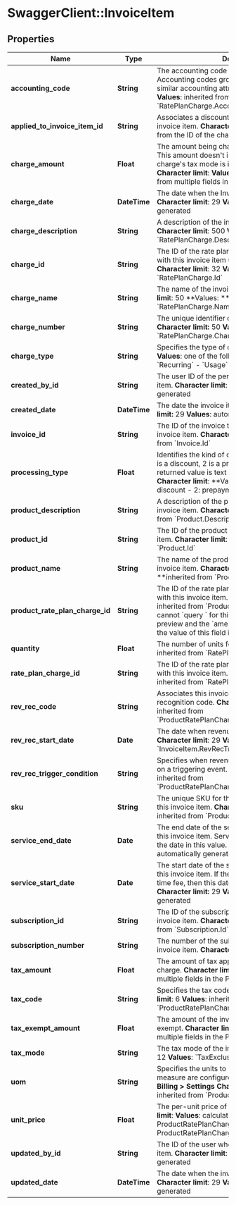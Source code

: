 # SwaggerClient::InvoiceItem

## Properties
Name | Type | Description | Notes
------------ | ------------- | ------------- | -------------
**accounting_code** | **String** |  The accounting code for the item&#39;s charge. Accounting codes group transactions that contain similar accounting attributes.   **Character limit**: 100   **Values**: inherited from &#x60;RatePlanCharge.AccountingCode&#x60;  | [optional] 
**applied_to_invoice_item_id** | **String** |  Associates a discount invoice item to a specific invoice item.   **Character limit**: 32   **Values**: inherited from the ID of the charge that a discount applies to  | [optional] 
**charge_amount** | **Float** |  The amount being charged for the invoice item. This amount doesn&#39;t include taxes regardless if the charge&#39;s tax mode is inclusive or exclusive.   **Character limit**:   **Values**: automatically calculated from multiple fields in multiple objects  | [optional] 
**charge_date** | **DateTime** |  The date when the Invoice Item is created .   **Character limit**: 29   **Values**: automatically generated  | [optional] 
**charge_description** | **String** |  A description of the invoice item&#39;s charge.   **Character limit**: 500   **Values**: inherited from &#x60;RatePlanCharge.Description&#x60;  | [optional] 
**charge_id** | **String** |  The ID of the rate plan charge that is associated with this invoice item upon object creation.   **Character limit**: 32   **Values**: inherited from &#x60;RatePlanCharge.Id&#x60;  | [optional] 
**charge_name** | **String** |  The name of the invoice item&#39;s charge. **Character limi**t: 50 **Values: **inherited from &#x60;RatePlanCharge.Name&#x60;  | [optional] 
**charge_number** | **String** |  The unique identifier of the invoice item&#39;s charge. **Character limit:** 50 **Values:** inherited from &#x60;RatePlanCharge.ChargeNumber&#x60;  | [optional] 
**charge_type** | **String** |  Specifies the type of charge.   **Character limit**: 9   **Values**: one of the following:  - &#x60;OneTime&#x60; - &#x60;Recurring&#x60; - &#x60;Usage&#x60;  | [optional] 
**created_by_id** | **String** |  The user ID of the person who created the invoice item.   **Character limit**: 32   **Values**: automatically generated  | [optional] 
**created_date** | **DateTime** |  The date the invoice item was created. **Character limit:** 29   **Values**: automatically generated  | [optional] 
**invoice_id** | **String** |  The ID of the invoice that&#39;s associated with this invoice item.   **Character limit**: 32   **Values**: inherited from &#x60;Invoice.Id&#x60;  | [optional] 
**processing_type** | **Float** |  Identifies the kind of charge where 0 is a charge, 1 is a discount, 2 is a prepayment, and 3 is a tax. The returned value is text not decimal on data sources.   **Character limit**: **Values: **  - 0: charge - 1: discount - 2: prepayment - 3: tax  | [optional] 
**product_description** | **String** |  A description of the product associated with this invoice item.   **Character limit**: 500   **Values**: inherited from &#x60;Product.Description&#x60;  | [optional] 
**product_id** | **String** |  The ID of the product associated with this invoice item.   **Character limit**: 32   **Values**: inherited from &#x60;Product.Id&#x60;  | [optional] 
**product_name** | **String** |  The name of the product associated with this invoice item.   **Character limit**: 255 **Values: **inherited from &#x60;Product.Name&#x60;  | [optional] 
**product_rate_plan_charge_id** | **String** |  The ID of the rate plan charge that&#39;s associated with this invoice item.   **Character limit**: 32   **Values**: inherited from &#x60;ProductRatePlanCharge.Id&#x60; You cannot &#x60;query &#x60; for this field. Only the s&#x60;ubscribe &#x60; preview and the &#x60;amend &#x60; preview calls will return the value of this field in the response. | [optional] 
**quantity** | **Float** |  The number of units for this invoice item.    **Values**: inherited from &#x60;RatePlanCharge.Quantity&#x60;  | [optional] 
**rate_plan_charge_id** | **String** |  The ID of the rate plan charge that&#39;s associated with this invoice item.   **Character limit**: 32   **Values**: inherited from &#x60;RatePlanCharge.Id&#x60;  | [optional] 
**rev_rec_code** | **String** |  Associates this invoice item with a specific revenue recognition code.   **Character limit**: 32   **Values**: inherited from &#x60;ProductRatePlanCharge.RevRecCode&#x60;  | [optional] 
**rev_rec_start_date** | **Date** |  The date when revenue recognition is triggered.   **Character limit**: 29   **Values**: generated from &#x60;InvoiceItem.RevRecTriggerCondition&#x60;  | [optional] 
**rev_rec_trigger_condition** | **String** |  Specifies when revenue recognition begins based on a triggering event.   **Character limit**:   **Values**: inherited from &#x60;ProductRatePlanCharge&#x60;.&#x60;RevRecTriggerCondition&#x60;  | [optional] 
**sku** | **String** |  The unique SKU for the product associated with this invoice item.   **Character limit**: 255   **Values**: inherited from &#x60;Product.SKU&#x60;  | [optional] 
**service_end_date** | **Date** |  The end date of the service period associated with this invoice item. Service ends one second before the date in this value.   **Character limit**: 29   **Values**: automatically generated  | [optional] 
**service_start_date** | **Date** |  The start date of the service period associated with this invoice item. If the associated charge is a one-time fee, then this date is the date of that charge. **Character limit:** 29   **Values**: automatically generated  | [optional] 
**subscription_id** | **String** |  The ID of the subscription associated with the invoice item.   **Character limit**: 32   **Values**: inherited from &#x60;Subscription.Id&#x60;  | [optional] 
**subscription_number** | **String** |  The number of the subscription associated with the invoice item.   **Character limit**:   **Values**:  | [optional] 
**tax_amount** | **Float** |  The amount of tax applied to the invoice item&#39;s charge.   **Character limit**:   **Values**: calculated from multiple fields in the ProductRatePlanCharge object  | [optional] 
**tax_code** | **String** |  Specifies the tax code for taxation rules.   **Character limit**: 6   **Values**: inherited from &#x60;ProductRatePlanCharge.TaxCode&#x60;  | [optional] 
**tax_exempt_amount** | **Float** |  The amount of the invoice item&#39;s charge that&#39;s tax exempt.   **Character limit**:   **Values**: calculated from multiple fields in the ProductRatePlanCharge object  | [optional] 
**tax_mode** | **String** |  The tax mode of the invoice item.   **Character limit**: 12   **Values**: &#x60;TaxExclusive&#x60;, &#x60;TaxInclusive&#x60;  | [optional] 
**uom** | **String** |  Specifies the units to measure usage. Units of measure are configured in the web-based UI: **Z-Billing &gt; Settings**  **Character limit**:   **Values**: inherited from &#x60;ProductRatePlanCharge.UOM&#x60;  | [optional] 
**unit_price** | **Float** |  The per-unit price of the invoice item.   **Character limit**:   **Values**: calculated from multiple fields in ProductRatePlanCharge and ProductRatePlanChargeTier objets  | [optional] 
**updated_by_id** | **String** |  The ID of the user who last updated the invoice item.   **Character limit**: 32   **Values**: automatically generated  | [optional] 
**updated_date** | **DateTime** |  The date when the invoice item was last updated.   **Character limit**: 29   **Values**: automatically generated  | [optional] 


